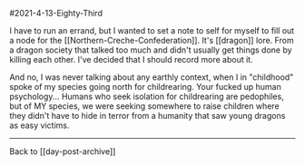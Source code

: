 #2021-4-13-Eighty-Third

I have to run an errand, but I wanted to set a note to self for myself to fill out a node for the [[Northern-Creche-Confederation]].  It's [[dragon]] lore.  From a dragon society that talked too much and didn't usually get things done by killing each other.  I've decided that I should record more about it.

And no, I was never talking about any earthly context, when I in "childhood" spoke of my species going north for childrearing.  Your fucked up human psychology...  Humans who seek isolation for childrearing are pedophiles, but of MY species, we were seeking somewhere to raise children where they didn't have to hide in terror from a humanity that saw young dragons as easy victims.

---
Back to [[day-post-archive]]